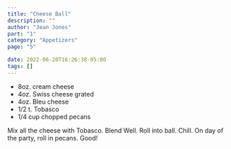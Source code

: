 ```yaml
---
title: "Cheese Ball"
description: ""
author: "Jean Jones"
part: "1"
category: "Appetizers"
page: "5"

date: 2022-06-20T16:26:38-05:00
tags: []
---
```


- 8oz. cream cheese
- 4oz. Swiss cheese grated
- 4oz. Bleu cheese
- 1/2 t. Tobasco
- 1/4 cup chopped pecans

Mix all the cheese with Tobasco. Blend Well. Roll into ball. Chill.
On day of the party, roll in pecans. Good!